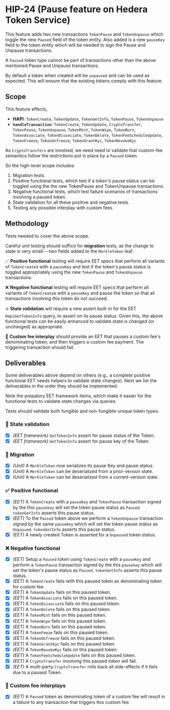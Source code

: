 # HIP-24 (Pause feature on Hedera Token Service)

This feature adds two new transactions `TokenPause` and `TokenUnpause` which toggle the new `Paused` field 
of the token entity. Also added is a new `pauseKey` field to the token entity which will be needed to sign the 
Pause and Unpause transactions.

A `Paused` token type cannot be part of transactions other than the above mentioned Pause and Unpause transactions.

By default a token when created will be `unpaused` and can be used as expected. This will ensure that the existing
tokens comply with this feature.


## Scope

This feature effects,
   - **HAPI**: `TokenCreate`, `TokenUpdate`, `TokenGetInfo`, `TokenPause`, `TokenUnpause`
   - **`handleTransaction`**: `TokenCreate`, `TokenUpdate`, `CryptoTransfer`, `TokenPause`, `TokenUnpause`, `TokenMint`,
   `TokenWipe`, `TokenBurn`, `TokenAssociate`, `TokenDissociate`, `TokenDelete`, `TokenFeeScheduleUpdate`, `TokenFreeze`,
   `TokenUnfreeze`, `TokenGrantKyc`, `TokenRevokeKyc`
   
As `CryptoTransfers` are involved, we need need to validate that custom-fee semantics follow the restrictions 
put in place by a `Paused` token.

So the high-level scope includes:
   1. Migration tests.
   2. Positive functional tests, which test if a token's pause status can be toggled using the
   the new TokenPause and TokenUnpause transactions.
   3. Negative functional tests, which test failure scenarios of transactions involving a paused token.
   4. State validation for all these positive and negative tests.
   5. Testing any possible interplay with custom fees.

## Methodology

Tests needed to cover the above scope.

Careful unit testing should suffice for **migration** tests, as
the change to state is very small---two fields added to the 
`MerkleToken` leaf. 

:white_check_mark:&nbsp;**Positive functional** testing will require EET specs 
 that perform all variants of `TokenCreate`s with a `pauseKey` and test if the token's pause status is toggled 
 appropriately using the new `TokenPause` and `TokenUnpause` transactions.
 
:x:&nbsp;**Negative functional** testing will require EET specs that perform all
 variants of `TokenCreate`s with a `pauseKey` and pause the token so that all transactions involving this token 
 do not succeed.
 
 :sparkle:&nbsp;**State validation** will require a new assert built-in for the 
 EET `HapiGetTokenInfo` query, to assert on its pause status. Given this, 
 the above functional tests can be easily enhanced to validate state is 
 changed (or unchanged) as appropriate.
  
:receipt:&nbsp;**Custom fee interplay** should provide an EET that pauses
a custom fee's denominating token; and then triggers a custom
fee payment. The triggering transaction should fail.


## Deliverables

Some deliverables above depend on others (e.g., a complete positive functional
EET needs helpers to validate state changes). Next we list the 
deliverables in the order they should be implemented. 

Note the prepatory EET framework items, which make it easier for the functional
tests to validate state changes via queries.

Tests should validate both fungible and non-fungible-unique token types.

### :ice_cube:&nbsp;State validation
   - [x] _(EET framework)_ `GetTokenInfo` assert for pause status of the Token.
   - [x] _(EET framework)_ `GetTokenInfo` assert for pause key of the Token.

### :cactus:&nbsp;Migration
   - [x] _(Unit)_ A `MerkleToken` now serializes its pause Key and pause status.
   - [x] _(Unit)_ A `MerkleToken` can be deserialized from a prior-version state.
   - [x] _(Unit)_ A `MerkleToken` can be deserialized from a current-version state.

### :white_check_mark:&nbsp;Positive functional
   - [x] _(EET)_ A `TokenCreate` with a `pauseKey` and `TokenPause` transaction signed by the this `pausekey` will set the token pause status as `Paused`. `tokenGetInfo` asserts this pause status.
   - [x] _(EET)_ To the `Paused` token above we perform a `TokenUnpause` transaction signed by the same `pauseKey` which will set the token pause status as `Unpasued`. `tokenGetInfo` asserts this pause status.
   - [x] _(EET)_ A newly created Token is asserted for a `Unpaused` token status.

### :x:&nbsp;Negative functional
   - [x] _(EET)_ Setup a `Paused` token using `TokenCreate` with a `pauseKey` and perform a `TokenPause` transaction signed by the this `pausekey` which will set the token's pause status as `Paused`. `tokenGetInfo` asserts this pause status.
   - [x] _(EET)_ A `TokenCreate` fails with this paused token as denominating token for custom fee.
   - [x] _(EET)_ A `TokenUpdate` fails on this paused token.
   - [x] _(EET)_ A `TokenAssociate` fails on this paused token.
   - [x] _(EET)_ A `TokenDissociate` fails on this paused token.
   - [x] _(EET)_ A `TokenDelete` fails on this paused token.
   - [x] _(EET)_ A `TokenMint` fails on this paused token.
   - [x] _(EET)_ A `TokenWipe` fails on this paused token.
   - [x] _(EET)_ A `TokenBurn` fails on this paused token.
   - [x] _(EET)_ A `TokenFeeze` fails on this paused token.
   - [x] _(EET)_ A `TokenUnfreeze` fails on this paused token.
   - [x] _(EET)_ A `TokenGrantKyc` fails on this paused token.
   - [x] _(EET)_ A `TokenRevokeKyc` fails on this paused token.
   - [x] _(EET)_ A `TokenFeeScheduleUpdate` fails on this paused token.
   - [x] _(EET)_ A `CryptoTransfer` involving this paused token will fail.
   - [x] _(EET)_ A multi-party `CryptoTransfer` rolls back all side-effects if it fails due to a paused Token.

### :receipt:&nbsp;Custom fee interplays
   - [x] _(EET)_ A `Paused` token as denominating token of a custom fee will result in a failure to any transaction that triggers this custom fee.
